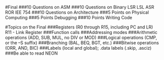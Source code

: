 #Final
###10 Questions on ASM
###10 Questions on Binary
LSR
LSL
ASR
ROR
IEE 754
###10 Questions on Architecture
###5 Points on Physical Computing
###5 Points Debugging
###10 Points Writing Code

#Topics on the Final
###Registers (R0 through R15, including PC and LR)
R11 - Link Register
###Function calls
###Addressing modes
###Arithmetic operations (ADD, SUB, MUL, no DIV or MOD)
###Logical operations (CMP, or the –S suffix)
###Branching (BAL, BEQ, BGT, etc.)
###Bitwise operations (ORR, AND, BIC)
###Labels (local and global); .data labels (.skip, .asciz)
###Be able to read NEON
